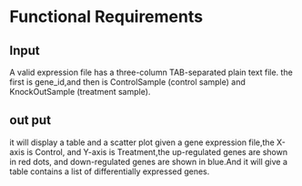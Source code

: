 # Functional Requirements
## Input
A valid expression file has a three-column TAB-separated plain text file. the first is gene_id,and then is ControlSample (control sample) and KnockOutSample (treatment sample).

## out put
it will display a table and a scatter plot given a gene expression file,the X-axis is Control, and Y-axis is Treatment,the up-regulated genes are shown in red dots, and down-regulated genes are shown in blue.And it will give a table contains a list of differentially expressed genes.